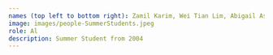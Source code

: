 ```yaml
---
names (top left to bottom right): Zamil Karim, Wei Tian Lim, Abigail Asirvatham, Jane Wang, Vivian Luk
image: images/people-SummerStudents.jpeg
role: Al
description: Summer Student from 2004
---
```


